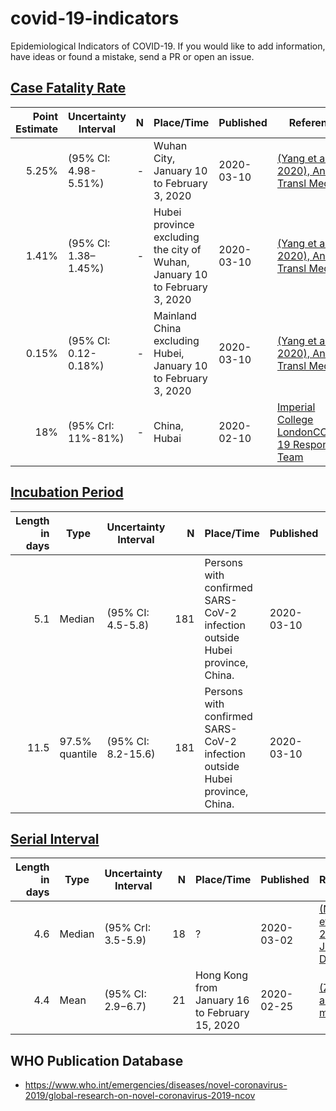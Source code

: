 # covid-19-indicators
Epidemiological Indicators of COVID-19. If you would like to add information, have ideas or found a mistake, send a PR or open an issue.


## [Case Fatality Rate](https://en.wikipedia.org/wiki/Case_fatality_rate)


| Point Estimate | Uncertainty Interval           | N | Place/Time | Published | Reference |
| -------------: |-------------|-----:|-----|-----|-----|
| 5.25%    | (95% CI: 4.98-5.51%) | - | Wuhan City, January 10 to February 3, 2020 | 2020-03-10 | [(Yang et al., 2020), Ann Transl Med.](https://www.ncbi.nlm.nih.gov/pubmed/32168464) |
| 1.41%    | (95% CI: 1.38–1.45%) | - | Hubei province excluding the city of Wuhan, January 10 to February 3, 2020 | 2020-03-10 | [(Yang et al., 2020), Ann Transl Med.](https://www.ncbi.nlm.nih.gov/pubmed/32168464) |
| 0.15%    | (95% CI: 0.12-0.18%) | - | Mainland China excluding Hubei, January 10 to February 3, 2020 | 2020-03-10 | [(Yang et al., 2020), Ann Transl Med.](https://www.ncbi.nlm.nih.gov/pubmed/32168464) |
| 18%    | (95% CrI: 11%-81%) | - | China, Hubai| 2020-02-10 | [Imperial College LondonCOVID-19 Response Team](https://www.imperial.ac.uk/media/imperial-college/medicine/sph/ide/gida-fellowships/Imperial-College-COVID19-severity-10-02-2020.pdf) |


## [Incubation Period](https://en.wikipedia.org/wiki/Incubation_period)


| Length in days | Type | Uncertainty Interval           | N | Place/Time | Published | Reference |
| -------------: |-------------|-------------| -----:|-----|-----|-----|
| 5.1   | Median  | (95% CI: 4.5-5.8) | 181 | Persons with confirmed SARS-CoV-2 infection outside Hubei province, China. | 2020-03-10 | [(Lauer et al., 2020), Ann Intern Med.](https://www.ncbi.nlm.nih.gov/pubmed/32150748) |
| 11.5     | 97.5% quantile | (95% CI: 8.2-15.6) | 181 | Persons with confirmed SARS-CoV-2 infection outside Hubei province, China. | 2020-03-10 | [(Lauer et al., 2020), Ann Intern Med.](https://www.ncbi.nlm.nih.gov/pubmed/32150748) |

## [Serial Interval](https://en.wikipedia.org/wiki/Serial_interval)

| Length in days | Type | Uncertainty Interval           | N  | Place/Time | Published | Reference |
| -------------: |-------------|-------------| -----:|-----|-----|-----|
| 4.6    | Median  | (95% CrI: 3.5-5.9) | 18  | ? | 2020-03-02 | [(Nishiura et al., 2020), Int J Infect Dis.](https://www.ncbi.nlm.nih.gov/pubmed/32145466) |
| 4.4      | Mean | (95% CI: 2.9−6.7) | 21  | Hong Kong from January 16 to February 15, 2020 | 2020-02-25 | [(Zhao et al., 2020), medrxiv](https://www.medrxiv.org/content/10.1101/2020.02.21.20026559v1.article-info) |


## WHO Publication Database

* https://www.who.int/emergencies/diseases/novel-coronavirus-2019/global-research-on-novel-coronavirus-2019-ncov
